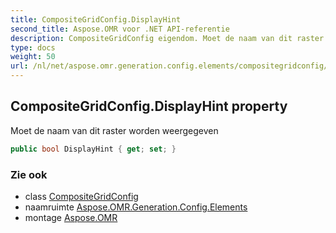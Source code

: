```yaml
---
title: CompositeGridConfig.DisplayHint
second_title: Aspose.OMR voor .NET API-referentie
description: CompositeGridConfig eigendom. Moet de naam van dit raster worden weergegeven
type: docs
weight: 50
url: /nl/net/aspose.omr.generation.config.elements/compositegridconfig/displayhint/
---
```

## CompositeGridConfig.DisplayHint property

Moet de naam van dit raster worden weergegeven

```csharp
public bool DisplayHint { get; set; }
```

### Zie ook

* class [CompositeGridConfig](../)
* naamruimte [Aspose.OMR.Generation.Config.Elements](../../compositegridconfig/)
* montage [Aspose.OMR](../../../)


